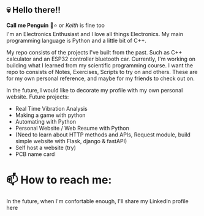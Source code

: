 ## 💀 Hello there!!

**Call me Penguin** 🐧⭐️
 or *Keith* is fine too <br>
I'm an Electronics Enthusiast and I love all things Electronics.
My main programming language is Python and a little bit of C++. 


My repo consists of the projects I've built from the past. Such as C++ calculator and an ESP32 controller bluetooth car.
Currently, I'm working on building what I learned from my scientific programming course. I want the repo to consists of Notes, Exercises, Scripts to try on and others.
These are for my own personal reference, and maybe for my friends to check out on.

In the future,  I would like to decorate my profile with my own personal website.
Future projects:
- Real Time Vibration Analysis
- Making a game with python
- Automating with Python
- Personal Website / Web Resume with Python
- (Need to learn about HTTP methods and APIs, Request module, build simple website with Flask, django & fastAPI)
- Self host a website (try)
- PCB name card

# 📫 How to reach me:
In the future, when I'm confortable enough, I'll share my LinkedIn profile here

<!--
**bropenguin847/bropenguin847** is a ✨ _special_ ✨ repository because its `README.md` (this file) appears on your GitHub profile.

Here are some ideas to get you started:

- 🔭 I’m currently working on ...
- 🌱 I’m currently learning ...
- 👯 I’m looking to collaborate on ...
- 🤔 I’m looking for help with ...
- 💬 Ask me about ...
- 📫 How to reach me: ...
- 😄 Pronouns: ...
- ⚡ Fun fact: ...
-->
